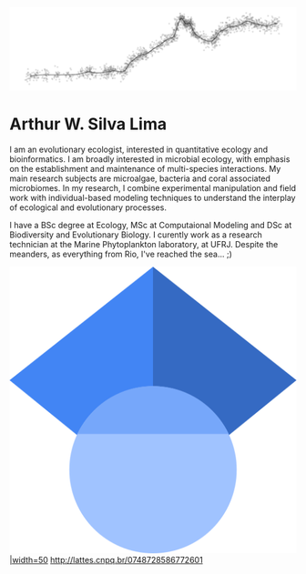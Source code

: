 <img src="DoisIrmaos.png" alt="hi" class="inline"/>

# Arthur W. Silva Lima

I am an evolutionary ecologist, interested in quantitative ecology and bioinformatics. I am broadly interested in microbial ecology, with emphasis on the establishment and maintenance of multi-species interactions. My main research subjects are microalgae, bacteria and coral associated microbiomes. In my research, I combine experimental manipulation
and field work with individual-based modeling techniques to understand the interplay of ecological and evolutionary processes.

I have a BSc degree at Ecology, MSc at Computaional Modeling and DSc at Biodiversity and Evolutionary Biology. I curently work as a research technician at the Marine Phytoplankton laboratory, at UFRJ. Despite the meanders, as everything from Rio, I've reached the sea... ;)

[![Scholar logo](https://github.com/arthurwlima/arthurwlima.github.io/blob/main/512px-Google_Scholar_logo.png)|width=50](https://scholar.google.com/citations?user=IRempwYAAAAJ&hl=pt-BR)
http://lattes.cnpq.br/0748728586772601
